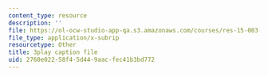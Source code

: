```yaml
---
content_type: resource
description: ''
file: https://ol-ocw-studio-app-qa.s3.amazonaws.com/courses/res-15-003-shaping-the-future-of-work-15-662x-spring-2016/2760e02258f45d449aacfec41b3bd772_l-bSkqJ6ytE.vtt
file_type: application/x-subrip
resourcetype: Other
title: 3play caption file
uid: 2760e022-58f4-5d44-9aac-fec41b3bd772
---
```

